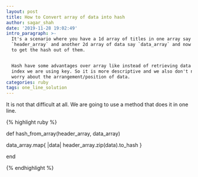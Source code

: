 ```yaml
---
layout: post
title: How to Convert array of data into hash
author: sagar_shah
date: '2019-11-28 19:02:49'
intro_paragraph: >-
  It's a scenario where you have a 1d array of titles in one array say
  `header_array` and another 2d array of data say `data_array` and now you want
  to get the hash out of them.


  Hash have some advantages over array like instead of retrieving data using
  index we are using key. So it is more descriptive and we also don't need to
  worry about the arrangement/position of data.
categories: ruby
tags: one_line_solution
---
```

It is not that difficult at all. We are going to use a method that does it in one line.



{%  highlight ruby %}

def hash_from_array(header_array, data_array)

  data_array.map{ |data| header_array.zip(data).to_hash }

end

{% endhighlight %}
